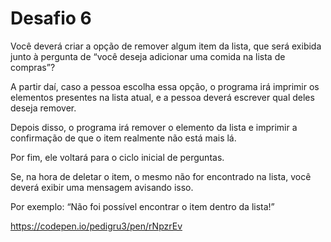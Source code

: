 # Desafio 6

Você deverá criar a opção de remover algum item da lista, que será exibida junto à pergunta de “você deseja adicionar uma comida na lista de compras”?

A partir daí, caso a pessoa escolha essa opção, o programa irá imprimir os elementos presentes na lista atual, e a pessoa deverá escrever qual deles deseja remover.

Depois disso, o programa irá remover o elemento da lista e imprimir a confirmação de que o item realmente não está mais lá.

Por fim, ele voltará para o ciclo inicial de perguntas.

Se, na hora de deletar o item, o mesmo não for encontrado na lista, você deverá exibir uma mensagem avisando isso.

Por exemplo: “Não foi possível encontrar o item dentro da lista!”

https://codepen.io/pedigru3/pen/rNpzrEv
